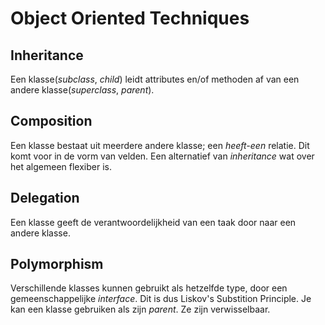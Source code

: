 # Object Oriented Techniques
## Inheritance
Een klasse(_subclass_, _child_) leidt attributes en/of methoden af van een andere klasse(_superclass_, _parent_).

## Composition
Een klasse bestaat uit meerdere andere klasse; een _heeft-een_ relatie. Dit komt voor in de vorm van velden.
Een alternatief van _inheritance_ wat over het algemeen flexiber is.

## Delegation
Een klasse geeft de verantwoordelijkheid van een taak door naar een andere klasse.

## Polymorphism
Verschillende klasses kunnen gebruikt als hetzelfde type, door een gemeenschappelijke _interface_. Dit is dus
Liskov's Substition Principle. Je kan een klasse gebruiken als zijn _parent_. Ze zijn verwisselbaar.